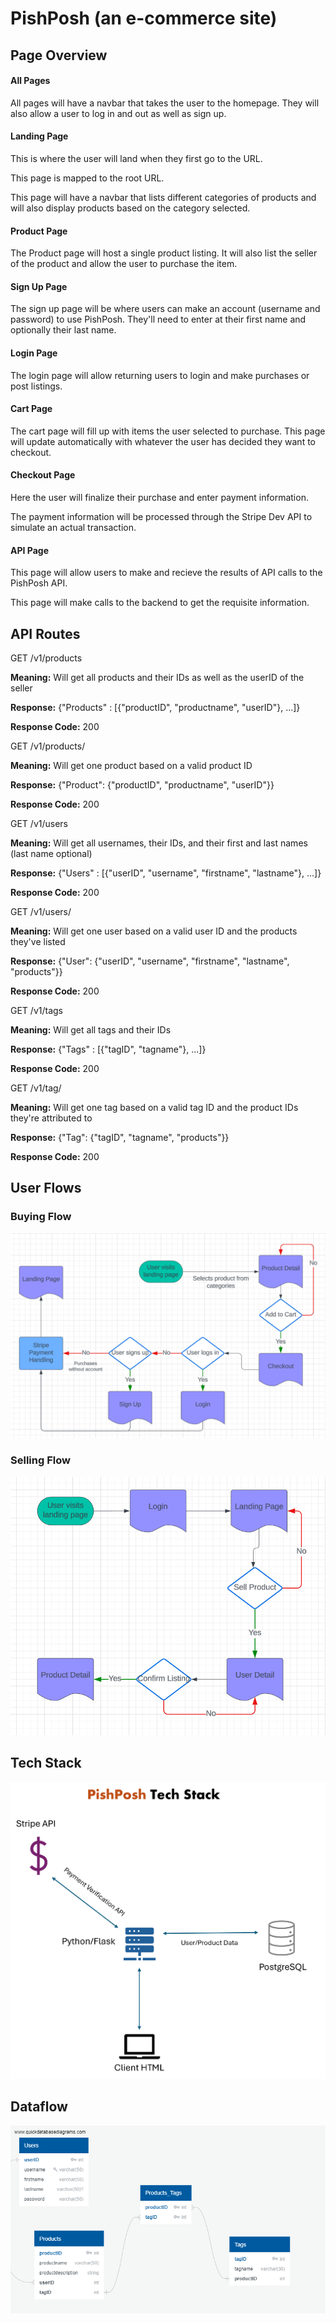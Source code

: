 # PishPosh (an e-commerce site)

## Page Overview



#### All Pages

All pages will have a navbar that takes the user to the homepage. They will also allow a user to log in and out as well as sign up.


#### Landing Page

This is where the user will land when they first go to the URL.

This page is mapped to the root URL.

This page will have a navbar that lists different categories of products and will also display products based on the category selected.


#### Product Page

The Product page will host a single product listing. It will also list the seller of the product and allow the user to purchase the item.


#### Sign Up Page

The sign up page will be where users can make an account (username and password) to use PishPosh. They'll need to enter at their first name and optionally their last name.


#### Login Page

The login page will allow returning users to login and make purchases or post listings.


#### Cart Page

The cart page will fill up with items the user selected to purchase. This page will update automatically with whatever the user has decided they want to checkout.


#### Checkout Page

Here the user will finalize their purchase and enter payment information.

The payment information will be processed through the Stripe Dev API to simulate an actual transaction.


#### API Page

This page will allow users to make and recieve the results of API calls to the PishPosh API.

This page will make calls to the backend to get the requisite information.




## API Routes

GET /v1/products

**Meaning:** Will get all products and their IDs as well as the userID of the seller

**Response:** {"Products" : [{"productID", "productname", "userID"}, ...]}

**Response Code:** 200

GET /v1/products/<productID>

**Meaning:** Will get one product based on a valid product ID

**Response:** {"Product": {"productID", "productname", "userID"}}

**Response Code:** 200




GET /v1/users

**Meaning:** Will get all usernames, their IDs, and their first and last names (last name optional)

**Response:** {"Users" : [{"userID", "username", "firstname", "lastname"}, ...]}

**Response Code:** 200

GET /v1/users/<userId>

**Meaning:** Will get one user based on a valid user ID and the products they've listed

**Response:** {"User": {"userID", "username", "firstname", "lastname", "products"}}

**Response Code:** 200




GET /v1/tags

**Meaning:** Will get all tags and their IDs

**Response:** {"Tags" : [{"tagID", "tagname"}, ...]}

**Response Code:** 200

GET /v1/tag/<tagID>

**Meaning:** Will get one tag based on a valid tag ID and the product IDs they're attributed to

**Response:** {"Tag": {"tagID", "tagname", "products"}}

**Response Code:** 200



## User Flows

### Buying Flow

![PishPosh User Buying Flow](images/pishposh_buying_flow.png)

### Selling Flow

![PishPosh User Selling Flow](images/pishposh_selling_flow.png)



## Tech Stack

![PishPosh Tech Stack](images/pishposh_techstack.png)

## Dataflow

![PishPosh Dataflow](images/pishposh_data_diagram.png)